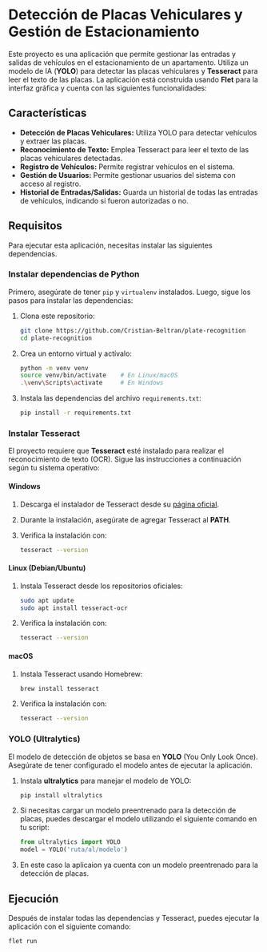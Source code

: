 
# Detección de Placas Vehiculares y Gestión de Estacionamiento

Este proyecto es una aplicación que permite gestionar las entradas y salidas de vehículos en el estacionamiento de un apartamento. Utiliza un modelo de IA (**YOLO**) para detectar las placas vehiculares y **Tesseract** para leer el texto de las placas. La aplicación está construida usando **Flet** para la interfaz gráfica y cuenta con las siguientes funcionalidades:

## Características

- **Detección de Placas Vehiculares:** Utiliza YOLO para detectar vehículos y extraer las placas.
- **Reconocimiento de Texto:** Emplea Tesseract para leer el texto de las placas vehiculares detectadas.
- **Registro de Vehículos:** Permite registrar vehículos en el sistema.
- **Gestión de Usuarios:** Permite gestionar usuarios del sistema con acceso al registro.
- **Historial de Entradas/Salidas:** Guarda un historial de todas las entradas de vehículos, indicando si fueron autorizadas o no.

## Requisitos

Para ejecutar esta aplicación, necesitas instalar las siguientes dependencias.

### Instalar dependencias de Python

Primero, asegúrate de tener `pip` y `virtualenv` instalados. Luego, sigue los pasos para instalar las dependencias:

1. Clona este repositorio:

    ```bash
    git clone https://github.com/Cristian-Beltran/plate-recognition
    cd plate-recognition
    ```

2. Crea un entorno virtual y actívalo:
    ```bash
    python -m venv venv
    source venv/bin/activate    # En Linux/macOS
    .\venv\Scripts\activate     # En Windows
    ```

3. Instala las dependencias del archivo `requirements.txt`:

    ```bash
    pip install -r requirements.txt
    ```

### Instalar Tesseract

El proyecto requiere que **Tesseract** esté instalado para realizar el reconocimiento de texto (OCR). Sigue las instrucciones a continuación según tu sistema operativo:

#### Windows

1. Descarga el instalador de Tesseract desde su [página oficial](https://github.com/UB-Mannheim/tesseract/wiki).
2. Durante la instalación, asegúrate de agregar Tesseract al **PATH**.
3. Verifica la instalación con:

    ```bash
    tesseract --version
    ```

#### Linux (Debian/Ubuntu)

1. Instala Tesseract desde los repositorios oficiales:

    ```bash
    sudo apt update
    sudo apt install tesseract-ocr
    ```

2. Verifica la instalación con:

    ```bash
    tesseract --version
    ```

#### macOS

1. Instala Tesseract usando Homebrew:

    ```bash
    brew install tesseract
    ```

2. Verifica la instalación con:

    ```bash
    tesseract --version
    ```

### YOLO (Ultralytics)

El modelo de detección de objetos se basa en **YOLO** (You Only Look Once). Asegúrate de tener configurado el modelo antes de ejecutar la aplicación.

1. Instala **ultralytics** para manejar el modelo de YOLO:

    ```bash
    pip install ultralytics
    ```

2. Si necesitas cargar un modelo preentrenado para la detección de placas, puedes descargar el modelo utilizando el siguiente comando en tu script:

    ```python
    from ultralytics import YOLO
    model = YOLO('ruta/al/modelo')
    ```
3. En este caso la aplicaion ya cuenta con un modelo preentrenado para la detección de placas.

## Ejecución
Después de instalar todas las dependencias y Tesseract, puedes ejecutar la aplicación con el siguiente comando:

```bash
flet run

